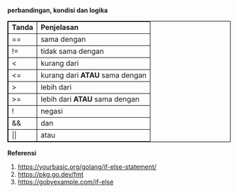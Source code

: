 <b>perbandingan, kondisi dan logika</b><br>


<style>
table, th, td {
  border: 1px solid black;
}
</style>



<table>
<tr>
<td><b>Tanda</b></td>
<td><b>Penjelasan</b></td>

<tr>
<td>==</td>
<td>sama dengan</td>
</tr>

<tr>
<td>!=</td>
<td>tidak sama dengan</td>
</tr>

<tr>
<td><</td>
<td>kurang dari</td>
</tr>

<tr>
<td><=</td>
<td>kurang dari <b>ATAU</b> sama dengan</td>
</tr>

<tr>
<td>></td>
<td>lebih dari</td>
</tr>

<tr>
<td>>=</td>
<td>lebih dari <b>ATAU</b> sama dengan</td>
</tr>

<tr>
<td>!</td>
<td>negasi</td>
</tr>

<tr>
<td>&&</td>
<td>dan</td>
</tr>

<tr>
<td>||</td>
<td>atau</td>
</tr>

</tr>
</table>


<b>Referensi</b>
1. https://yourbasic.org/golang/if-else-statement/
2. https://pkg.go.dev/fmt
3. https://gobyexample.com/if-else